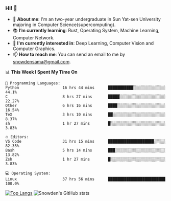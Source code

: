 ### Hi! 👋

+ :school: **About me**: I'm an two-year undergraduate in Sun Yat-sen University majoring in Computer Science(supercomputing).
+ :books: **I’m currently learning**: Rust, Operating System, Machine Learning, Computer Network.
+ :lollipop: **I'm currently interested in**: Deep Learning, Computer Vision and Computer Graphics.
+ 📫 **How to reach me**: You can send an email to me by snowdensama@gmail.com.

<!--START_SECTION:waka-->
📊 **This Week I Spent My Time On** 

```text
💬 Programming Languages: 
Python                   16 hrs 44 mins      ███████████░░░░░░░░░░░░░░   44.1% 
C                        8 hrs 27 mins       █████░░░░░░░░░░░░░░░░░░░░   22.27% 
Other                    6 hrs 16 mins       ████░░░░░░░░░░░░░░░░░░░░░   16.54% 
TeX                      3 hrs 10 mins       ██░░░░░░░░░░░░░░░░░░░░░░░   8.37% 
sh                       1 hr 27 mins        █░░░░░░░░░░░░░░░░░░░░░░░░   3.83%

🔥 Editors: 
VS Code                  31 hrs 15 mins      ████████████████████░░░░░   82.35% 
Bash                     5 hrs 14 mins       ███░░░░░░░░░░░░░░░░░░░░░░   13.82% 
Zsh                      1 hr 27 mins        █░░░░░░░░░░░░░░░░░░░░░░░░   3.83%

💻 Operating System: 
Linux                    37 hrs 56 mins      █████████████████████████   100.0%

```


<!--END_SECTION:waka-->


[![Top Langs](https://github-readme-stats.vercel.app/api/top-langs/?username=lixk28&langs_count=8&layout=compact&hide_border=true)](https://github.com/lixk28/github-readme-stats)
![Snowden's GitHub stats](https://github-readme-stats.vercel.app/api?username=lixk28&show_icons=true&hide_border=true&count_private=true)



<!--
**lixk28/lixk28** is a ✨ _special_ ✨ repository because its `README.md` (this file) appears on your GitHub profile.

Here are some ideas to get you started:

- 🔭 I’m currently working on ...
- 🌱 I’m currently learning ...
- 👯 I’m looking to collaborate on ...
- 🤔 I’m looking for help with ...
- 💬 Ask me about ...
- 📫 How to reach me: ...
- 😄 Pronouns: ...
- ⚡ Fun fact: ...
  -->
